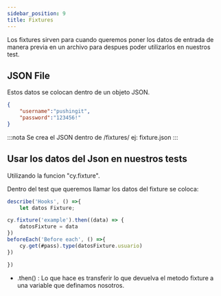 ```yaml
---
sidebar_position: 9
title: Fixtures
---
```

Los fixtures sirven para cuando queremos poner los datos de entrada de manera previa en un archivo para despues poder utilizarlos en nuestros test.

## JSON File
Estos datos se colocan dentro de un objeto JSON.

```json title="Ejemplo JSON file"
{
    "username":"pushingit",
    "password":"123456!"
}
```

:::nota
Se crea el JSON dentro de /fixtures/
ej: fixture.json
:::

## Usar los datos del Json en nuestros tests
Utilizando la funcion "cy.fixture". 

Dentro del test que queremos llamar los datos del fixture se coloca:

```js title ="Ejemplo JSON file"
describe('Hooks', () =>{
    let datos Fixture;

cy.fixture('example').then((data) => {
    datosFixture = data
})
beforeEach('Before each', () =>{
    cy.get(#pass).type(datosFixture.usuario)
})

})
```

- .then() : Lo que hace es transferir lo que devuelva el metodo fixture a una variable que definamos nosotros. 